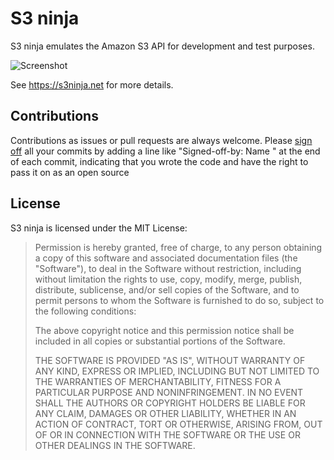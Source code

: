 S3 ninja
========

S3 ninja emulates the Amazon S3 API for development and test purposes.

![Screenshot](src/site/assets/images/screenie_min.png)

See https://s3ninja.net for more details.

## Contributions

Contributions as issues or pull requests are always welcome. Please [sign off](https://developercertificate.org) 
all your commits by adding a line like "Signed-off-by: Name <email>" at the end of each commit, indicating that
you wrote the code and have the right to pass it on as an open source

## License

S3 ninja is licensed under the MIT License:

> Permission is hereby granted, free of charge, to any person obtaining a copy
> of this software and associated documentation files (the "Software"), to deal
> in the Software without restriction, including without limitation the rights
> to use, copy, modify, merge, publish, distribute, sublicense, and/or sell
> copies of the Software, and to permit persons to whom the Software is
> furnished to do so, subject to the following conditions:
> 
> The above copyright notice and this permission notice shall be included in
> all copies or substantial portions of the Software.
> 
> THE SOFTWARE IS PROVIDED "AS IS", WITHOUT WARRANTY OF ANY KIND, EXPRESS OR
> IMPLIED, INCLUDING BUT NOT LIMITED TO THE WARRANTIES OF MERCHANTABILITY,
> FITNESS FOR A PARTICULAR PURPOSE AND NONINFRINGEMENT. IN NO EVENT SHALL THE
> AUTHORS OR COPYRIGHT HOLDERS BE LIABLE FOR ANY CLAIM, DAMAGES OR OTHER
> LIABILITY, WHETHER IN AN ACTION OF CONTRACT, TORT OR OTHERWISE, ARISING FROM,
> OUT OF OR IN CONNECTION WITH THE SOFTWARE OR THE USE OR OTHER DEALINGS IN
> THE SOFTWARE.
